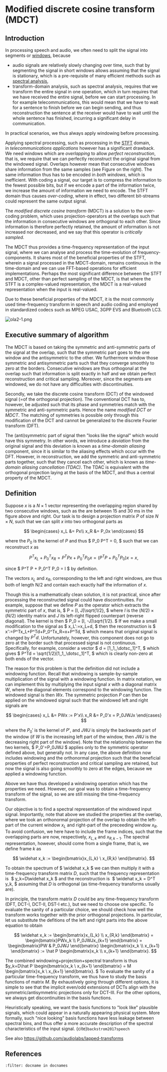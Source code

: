 # Modified discrete cosine transform (MDCT)

## Introduction

In processing speech and audio, we often need to split the signal into
segments or [windows](Windowing), because

-   audio signals are relatively slowly changing over time, such that by
    segmenting the signal in short windows allows assuming that the
    signal is stationary, which is a pre-requisite of many efficient
    methods such as [spectral analysis](Spectrogram_and_the_STFT),
-   transform-domain analysis, such as spectral analysis, requires that
    we transform the entire signal in one operation, which in turn
    requires that we have received the entire signal, before we can
    start processing. In for example telecommunications, this would mean
    that we have to wait for a sentence to finish before we can begin
    sending, and thus reconstruction the sentence at the receiver would
    have to wait until the whole sentence has finished, incurring a
    significant delay in communication.

In practical scenarios, we thus always apply windowing before
processing.

Applying spectral processing, such as processing in the
[STFT](Spectrogram_and_the_STFT) domain, in *telecommunications
applications* however has a significant drawback. We need windows which
are *overlapping* to allow *perfect reconstruction*, that is, we require
that we can perfectly reconstruct the original signal from the windowed
signal. Overlaps however mean that consecutive windows share information
from the same samples (see Figure on the right). The same information
thus has to be encoded in *both windows*, which is inefficient. With
coding a signal, our target is to compress the information to the fewest
possible bits, but if we encode a part of the information twice, we
increase the amount of information we need to encode. The STFT domain
thus causes *over-coding*, where in effect, two different bit-streams
could represent the same output signal.

The *modified discrete cosine transform* (MDCT) is a solution to the
over-coding problem, which uses projection-operators at the overlaps
such that the information in consecutive windows are orthogonal to each
other. Since information is therefore perfectly retained, the amount of
information is not increased nor decreased, and we say that this
operator is *critically sampled*.

The MDCT thus provides a time-frequency representation of the input
signal, where we can analyse and process the time-evolution of
frequency-components. It shares most of the beneficial properties of the
STFT, wherein a signal processed in the MDCT-domain, remains continuous
in the time-domain and we can use FFT-based operations for efficient
implementations. Perhaps the most significant difference between the
STFT and MDCT, other than perfect sampling of the MDCT, is that where
the STFT is a complex-valued representation, the MDCT is a real-valued
representation when the input is real-valued.

Due to these beneficial properties of the MDCT, it is the most commonly
used time-frequency transform in speech and audio coding and employed in
standardized codecs such as MPEG USAC, 3GPP EVS and Bluetooth LC3.

![ola2-1.png](attachments/148295002.png)


## Executive summary of algorithm

The MDCT is based on taking the symmetric and anti-symmetric parts of
the signal at the overlap, such that the symmetric part goes to the one
window and the antisymmetric to the other. We furthermore window those
symmetric and antisymmetric parts such that they converge smoothly to
zero at the borders. Consecutive windows are thus orthogonal at the
overlap such that information is split exactly in half and we obtain
perfect reconstruction and critical sampling. Moreover, since the
segments are windowed, we do not have any difficulties with
discontinuities.

Secondly, we take the discrete cosine transform (DCT) of the windowed
signal (=of the orthogonal projection). The conventional DCT has to,
however, be adjusted such that its phase and symmetries match with the
symmetric and anti-symmetric parts. Hence the name *modified DCT or
MDCT*. The matching of symmetries is possible only through this
modification of the DCT and cannot be generalized to the discrete
Fourier transform (DFT).

The (anti)symmetric part of signal then "looks like the signal" which
would have this symmetry. In other words, we introduce a *deviation*
from the original signal and this deviation is known as a *time-domain
aliasing* component, since it is similar to the aliasing effects which
occur with the DFT. However, in reconstruction, we add the symmetric and
anti-symmetric parts together, such that they cancel each other, which
is known as *time-domain aliasing cancellation (TDAC)*. The TDAC is
equivalent with the orthogonal projection laying at the basis of the
MDCT, and thus a central property of the MDCT. 


## Definition

Suppose $x$ is a $N\times1$ vector representing the overlapping region shared
by two consecutive windows, such as the are between 15 and 30 ms in the
figure above and right. Our task is to design a projection matrix $P$ of
size $N\times N$, such that we can split $x$ into two orthogonal parts as

$$ \begin{cases} x_L &= Px\\ x_R &= P_0x \end{cases} $$

where the $P_{0}$ is the kernel of $P$ and thus $ P_0 P^T = 0,
$ such that we can reconstruct $x$ as

$$ P^T x_L+P_0^Tx_R = P^T P x + P_0^T P_0 x = (P^T P + P_0^T P_0)x =
x, $$

since $ P^T P + P_0^T P_0 = I $ by definition.

The vectors $x_{L}$ and $x_{R},$ corresponding to the
left and right windows, are thus both of length N/2 and contain each
exactly half the information of $x$.

Though this is a mathematically clean solution, it is not practical,
since after processing the reconstructed signal could have
discontinuities. For example, suppose that we define $P$ as the operator
which extracts the symmetric part of $x$, that is, $ P = [I,
J]\sqrt{1/2}, $ where $I$ is the $(N/2)\times(N/2)$ identity matrix and
$J$ its left-right flipped counterpart (reverse diagonal). The kernel is
then $ P_0 = [I, -J]\sqrt{1/2}. $ If we make a small modification
to the signal as $ x_L':=x_L+d, $ then the reconstruction is $
x':=P^Tx_L+P^Td+P_0^Tx_R=x+P^Td, $ which means that original signal is
changed by $P^Td$. Unfortunately, however, this component does
not go to zero at the border such that processed signal is not
continuous. Specifically, for example, consider a vector $ d =
[1,\,1,\,\dotsc,\,1]^T, $ which gives $ P^Td =
\sqrt{1/2}[1,\,1,\,\dotsc,\,1]^T, $ which is clearly non-zero
at both ends of the vector.

The reason for this problem is that the definition did not include a
windowing function. Recall that windowing is sample-by-sample
multiplication of the signal with a windowing function. In matrix
notation, we can implement this by multiplying the input signal $x$ with
a diagonal matrix $W$, where the diagonal elements correspond to the
windowing function. The windowed signal is then $Wx$. The symmetric
projection $P$ can then be applied on the windowed signal such that the
windowed left and right signals are

$$ 
\begin{cases} x_L &= PWx := P'x\\ x_R &= P_0'x = P_0JWJx
\end{cases} 
$$

where the $P_{0}'$ is the kernel of $P'$, and $JWJ$ is simply
the backwards part of the window (if $W$ is the increasing left part of
the window, then $JWJ$ is the decreasing right part of the window). Note
that the relationship between the two kernels, $ P_0'=P_0JWJ $
applies only to the symmetric operator defined above, but generally not.
In any case, the above definition now includes windowing and the
orthonormal projection such that the beneficial properties of perfect
reconstruction and critical sampling are retained, but now the signal is
also going smoothly to zero at the edges, because we applied a windowing
function.

Above we have thus developed a windowing operation which has the
properties we need. However, our goal was to obtain a time-frequency
transform of the signal, so we are still missing the time-frequency
transform.


Our objective is to find a spectral representation of the windowed input
signal. Importantly, note that above we studied the properties at the
overlap, where we took an orthonormal projection of the overlap to
obtain the left-part of the current window $x_{L}$ and
right-part of the preceeding window $x_{R}$. To avoid confusion,
we here have to include the frame indices, such that the overlapping
parts are now, respectively, $x_{L,k}$ and $x_{R,k-1}$.
The spectral representation, however, should come from a single frame,
that is, we define frame $k$ as

$$ \widehat x_k := \begin{bmatrix}x_{L,k} \ x_{R,k}
\end{bmatrix}. $$

To obtain the spectrum of $ \widehat x_k $ we can then multiply it
with a time-frequency transform matrix $D$, such that the frequency
representation is  $ y_k=D\widehat x_k $ and the reconstruction
is  $ \widehat x_k = D^T y_k, $ assuming that $D$
is orthogonal (as time-frequency transforms usually are).

In principle, the transform matrix $D$ could be any time-frequency
transform (DFT, DCT-I, DCT-II, DST-I etc.), but we need to choose one
specific. To evaluate the sanity of a particular choice, we should check
how well the transform works together with the prior orthogonal
projections. In particular, let us substitute the defitions of the left
and right parts into the above equation to obtain

$$ 
\widehat x_k := \begin{bmatrix}x_{L,k} \\ x_{R,k}
\end{bmatrix} = \begin{bmatrix}PWx_k \\ P_0JWJx_{k+1}
\end{bmatrix} = \begin{bmatrix}PW & P_0JWJ \end{bmatrix}
\begin{bmatrix}x_k \\ x_{k+1} \end{bmatrix} := \hat P
\begin{bmatrix}x_k \\ x_{k+1} \end{bmatrix}. 
$$

The combined windowing+projection+spectral transform is thus   
$y_k=D\hat P \begin{bmatrix}x_k \\ x_{k+1} \end{bmatrix} = M \begin{bmatrix}x_k \\ x_{k+1} \end{bmatrix}. $ 
To evaluate the
sanity of a particular time-frequency transform, we thus have to study
the basis functions of matrix $M$. By exhaustively going through
different options, it is simple to see that the implicit even/odd
extensions of DCTs align with the symmetric/antisymmetric projections
only for DCT-III. For the other options, we always get discontinuities
in the basis functions.

Heuristically speaking, we want the basis functions to "look like"
plausible signals, which could appear in a naturally appearing physical
system. More formally, such "nice looking" basis functions have less
leakage between spectral bins, and thus offer a more accurate
description of the spectral characteristics of the input signal.
{cite}`backstrom2017speech`


See also <https://github.com/audiolabs/lapped-transforms>


## References
```{bibliography}
:filter: docname in docnames
```